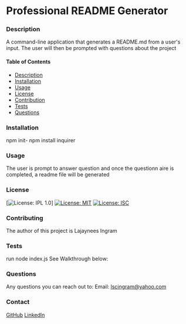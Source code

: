 # Professional README Generator

### Description
  A command-line application that generates a README.md
 from a user's input. The user will then be prompted with questions about the project

#### Table of Contents
 - [Description](#description)
 - [Installation](#installation)
 - [Usage](#usage)
 - [License](#license)
 - [Contribution](#contribution)
 - [Tests](#tests)
 - [Questions](#questions)

### Installation
  npm init- npm install inquirer

### Usage
  The user  is prompt to answer question and  once the questionn
aire is completed, a readme file will be generated

### License

[![License: IPL 1.0](https://img.shields.io/badge/License-IPL%201.0-blue.svg)]
[![License: MIT](https://img.shields.io/badge/License-MIT-yellow.svg)](https://opensource.org/licenses/MIT)
[![License: ISC](https://img.shields.io/badge/License-ISC-blue.svg)](https://opensource.org/licenses/ISC)

### Contributing 
The author of this project is Lajaynees Ingram 
### Tests
run node index.js
See Walkthrough below:

### Questions
Any questions you can reach out to:
Email: [lscingram@yahoo.com](mailto:lscingram@yahoo.com)

### Contact
[GitHub](https://github.com/s)
[LinkedIn](https://www.linkedin.com/in/s-ab45a619a/)
